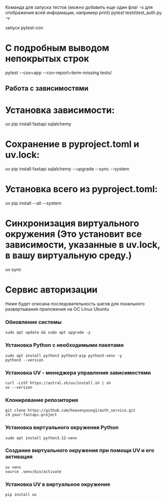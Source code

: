Команда для запуска тестов (можно добавить еще один флаг -s для отображения всей информации, например print)
pytest tests\test_auth.py -v

запуск pytest-cov
# С подробным выводом непокрытых строк
pytest --cov=app --cov-report=term-missing tests/

## Работа с зависимостями

# Установка зависимости:
uv pip install fastapi sqlalchemy

# Сохранение в pyproject.toml и uv.lock:
uv pip install fastapi sqlalchemy --upgrade --sync --system

# Установка всего из pyproject.toml:
uv pip install --all --system

# Синхронизация виртуального окружения (Это установит все зависимости, указанные в uv.lock, в вашу виртуальную среду.)
uv sync


# Сервис авторизации
Ниже будет описана последовательность шагов для локального развертывания приложения на ОС Linux Ubuntu

### Обновление системы
```
sudo apt update && sudo apt upgrade -y
```

### Установка Python с необходимыми пакетами
```
sudo apt install python3 python3-pip python3-venv -y
python3 --version
```

### Установка UV - менеджера управления зависимостями
```
curl -LsSf https://astral.sh/uv/install.sh | sh
uv --version
```

### Клонирование репозитория
```
git clone https://github.com/heavenyoung1/auth_service.git
cd your-fastapi-project 
```

### Установка виртуального окружения Python
``` 
sudo apt install python3.12-venv
```
### Создание виртуального окружения при помощи UV и его активация
```
uv venv
source .venv/bin/activate
```
### Установка UV в виртуальное окружение
```
pip install uv
```
